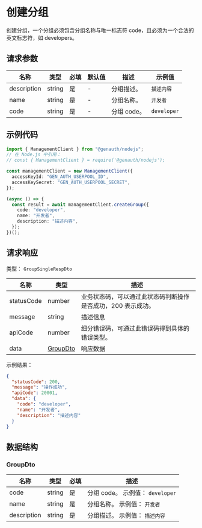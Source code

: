 # 创建分组

<!--
  警告⚠️：
  不要直接修改该文档，
  https://github.com/Authing/authing-docs-factory
  使用该项目进行生成
-->

<LastUpdated />

创建分组，一个分组必须包含分组名称与唯一标志符 code，且必须为一个合法的英文标志符，如 developers。

## 请求参数

| 名称        | 类型   | 必填 | 默认值 | 描述        | 示例值      |
| ----------- | ------ | ---- | ------ | ----------- | ----------- |
| description | string | 是   | -      | 分组描述。  | `描述内容`  |
| name        | string | 是   | -      | 分组名称。  | `开发者`    |
| code        | string | 是   | -      | 分组 code。 | `developer` |

## 示例代码

```ts
import { ManagementClient } from "@genauth/nodejs";
// 在 Node.js 中引用：
// const { ManagementClient } = require('@genauth/nodejs');

const managementClient = new ManagementClient({
  accessKeyId: "GEN_AUTH_USERPOOL_ID",
  accessKeySecret: "GEN_AUTH_USERPOOL_SECRET",
});

(async () => {
  const result = await managementClient.createGroup({
    code: "developer",
    name: "开发者",
    description: "描述内容",
  });
})();
```

## 请求响应

类型： `GroupSingleRespDto`

| 名称       | 类型                             | 描述                                                         |
| ---------- | -------------------------------- | ------------------------------------------------------------ |
| statusCode | number                           | 业务状态码，可以通过此状态码判断操作是否成功，200 表示成功。 |
| message    | string                           | 描述信息                                                     |
| apiCode    | number                           | 细分错误码，可通过此错误码得到具体的错误类型。               |
| data       | <a href="#GroupDto">GroupDto</a> | 响应数据                                                     |

示例结果：

```json
{
  "statusCode": 200,
  "message": "操作成功",
  "apiCode": 20001,
  "data": {
    "code": "developer",
    "name": "开发者",
    "description": "描述内容"
  }
}
```

## 数据结构

### <a id="GroupDto"></a> GroupDto

| 名称        | 类型   | 必填 | 描述                             |
| ----------- | ------ | ---- | -------------------------------- |
| code        | string | 是   | 分组 code。 示例值： `developer` |
| name        | string | 是   | 分组名称。 示例值： `开发者`     |
| description | string | 是   | 分组描述。 示例值： `描述内容`   |
